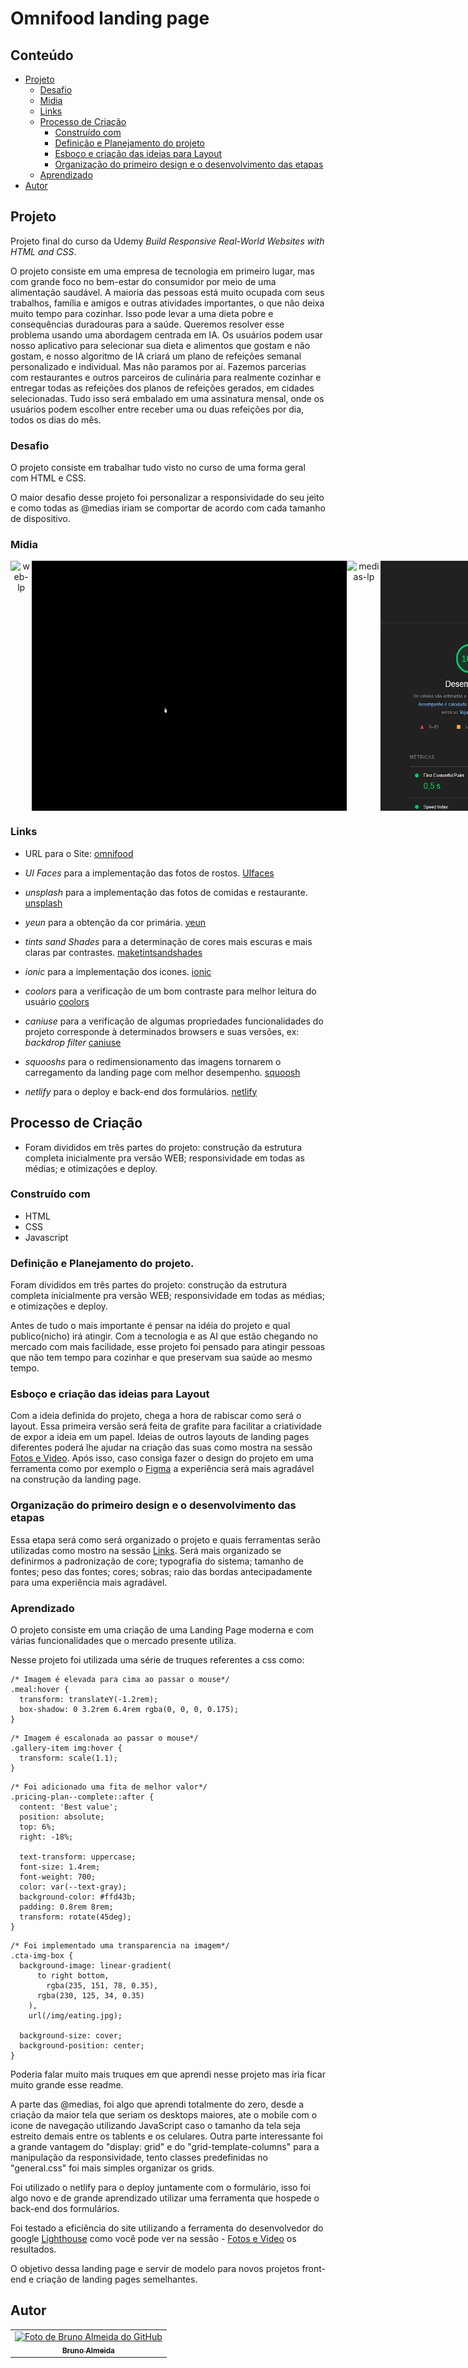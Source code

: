 # Omnifood landing page

## Conteúdo

- [Projeto](#projeto)
  - [Desafio](#desafio)
  - [Midia](#midia)
  - [Links](#links)
  - [Processo de Criação](#processo-de-criação)
    - [Construído com](#construído-com)
    - [Definição e Planejamento do projeto](#definição-e-planejamento-do-projeto)
    - [Esboço e criação das ideias para Layout](#esboço-e-criação-das-ideias-para-layout)
    - [Organização do primeiro design e o desenvolvimento das etapas](#organização-do-primeiro-design-e-o-desenvolvimento-das-etapas)
  - [Aprendizado](#aprendizado)
- [Autor](#autor)

## Projeto

Projeto final do curso da Udemy _Build Responsive Real-World Websites with HTML and CSS_.

O projeto consiste em uma empresa de tecnologia em primeiro lugar, mas com grande foco no bem-estar do consumidor por meio de uma alimentação saudável. A maioria das pessoas está muito ocupada com seus trabalhos, família e amigos e outras atividades importantes, o que não deixa muito tempo para cozinhar. Isso pode levar a uma dieta pobre e consequências duradouras para a saúde. Queremos resolver esse problema usando uma abordagem centrada em IA. Os usuários podem usar nosso aplicativo para selecionar sua dieta e alimentos que gostam e não gostam, e nosso algoritmo de IA criará um plano de refeições semanal personalizado e individual. Mas não paramos por aí. Fazemos parcerias com restaurantes e outros parceiros de culinária para realmente cozinhar e entregar todas as refeições dos planos de refeições gerados, em cidades selecionadas. Tudo isso será embalado em uma assinatura mensal, onde os usuários podem escolher entre receber uma ou duas refeições por dia, todos os dias do mês.

### Desafio

O projeto consiste em trabalhar tudo visto no curso de uma forma geral com HTML e CSS.

O maior desafio desse projeto foi personalizar a responsividade do seu jeito e como todas as @medias iriam se comportar de acordo com cada tamanho
de dispositivo.

### Midia

<div style="display: flex"  align="center"><br>
   <img height="400em" src="/assets/responsive-landing-page-web.gif" align="center" alt="web-lp" > <br><br><br>
   <img height="400em" src="/assets/form.gif" align="center" alt="form" > <br><br><br>
   <img height="400em" src="/assets/responsive-landing-page-medias.gif" align="center" alt="medias-lp" > <br><br><br>
   <img height="400em" src="/assets/lighthouse-test.png" align="center" alt="lighthouse" >
  <br><br>
</div>

### Links

- URL para o Site: [omnifood](https://omnifood-bruno-almeida.netlify.app/)

- _UI Faces_ para a implementação das fotos de rostos.
  [UIfaces](https://www.uifaces.co/browse-avatars/)

- _unsplash_ para a implementação das fotos de comidas e restaurante.
  [unsplash](https://unsplash.com/)

- _yeun_ para a obtenção da cor primária.
  [yeun](https://yeun.github.io/open-color/)

- _tints sand Shades_ para a determinação de cores mais escuras e mais claras par contrastes.
  [maketintsandshades](https://maketintsandshades.com/#e67e22)

- _ionic_ para a implementação dos icones.
  [ionic](https://ionic.io/ionicons)

- _coolors_ para a verificação de um bom contraste para melhor leitura do usuário
  [coolors](https://coolors.co/contrast-checker/112a46-acc8e5)

- _caniuse_ para a verificação de algumas propriedades funcionalidades do projeto corresponde à determinados browsers e suas versões, ex: _backdrop filter_
  [caniuse](https://caniuse.com/?search=backdrop%20filter)

- _squooshs_ para o redimensionamento das imagens tornarem o carregamento da landing page com melhor desempenho.
  [squoosh](https://squoosh.app/)

- _netlify_ para o deploy e back-end dos formulários.
  [netlify](https://www.netlify.com/)

## Processo de Criação

- Foram divididos em três partes do projeto: construção da estrutura completa inicialmente pra versão WEB; responsividade em todas as médias; e otimizações e deploy.

### Construído com

- HTML
- CSS
- Javascript

### Definição e Planejamento do projeto.

Foram divididos em três partes do projeto: construção da estrutura completa inicialmente pra versão WEB; responsividade em todas as médias; e otimizações e deploy.

Antes de tudo o mais importante é pensar na idéia do projeto e qual publico(nicho) irá atingir. Com a tecnologia e as AI que estão chegando no mercado com mais facilidade, esse projeto foi pensado para atingir pessoas que não tem tempo para cozinhar e que preservam sua saúde ao mesmo tempo.

### Esboço e criação das ideias para Layout

Com a ideia definida do projeto, chega a hora de rabiscar como será o layout. Essa primeira versão será feita de grafite para facilitar a criatividade de expor a ideia em um papel. Ideias de outros layouts de landing pages diferentes poderá lhe ajudar na criação das suas como mostra na sessão [Fotos e Video](#fotos-e-video). Após isso, caso consiga fazer o design do projeto em uma ferramenta como por exemplo o [Figma](https://www.figma.com/) a experiência será mais agradável na construção da landing page.

### Organização do primeiro design e o desenvolvimento das etapas

Essa etapa será como será organizado o projeto e quais ferramentas serão utilizadas como mostro na sessão [Links](#links). Será mais organizado se definirmos a padronização de core; typografia do sistema; tamanho de fontes; peso das fontes; cores; sobras; raio das bordas antecipadamente para uma experiência mais agradável.

### Aprendizado

O projeto consiste em uma criação de uma Landing Page moderna e com várias funcionalidades que o mercado presente utiliza.

Nesse projeto foi utilizada uma série de truques referentes a css como:

```
/* Imagem é elevada para cima ao passar o mouse*/
.meal:hover {
  transform: translateY(-1.2rem);
  box-shadow: 0 3.2rem 6.4rem rgba(0, 0, 0, 0.175);
}
```

```
/* Imagem é escalonada ao passar o mouse*/
.gallery-item img:hover {
  transform: scale(1.1);
}
```

```
/* Foi adicionado uma fita de melhor valor*/
.pricing-plan--complete::after {
  content: 'Best value';
  position: absolute;
  top: 6%;
  right: -18%;

  text-transform: uppercase;
  font-size: 1.4rem;
  font-weight: 700;
  color: var(--text-gray);
  background-color: #ffd43b;
  padding: 0.8rem 8rem;
  transform: rotate(45deg);
}
```

```
/* Foi implementado uma transparencia na imagem*/
.cta-img-box {
  background-image: linear-gradient(
      to right bottom,
        rgba(235, 151, 78, 0.35),
      rgba(230, 125, 34, 0.35)
    ),
    url(/img/eating.jpg);

  background-size: cover;
  background-position: center;
}
```

Poderia falar muito mais truques em que aprendi nesse projeto mas iria ficar muito grande esse readme.

A parte das @medias, foi algo que aprendi totalmente do zero, desde a criação da maior tela que seriam os desktops maiores, ate o mobile com o icone de navegação utilizando JavaScript caso o tamanho da tela seja estreito demais entre os tablents e os celulares. Outra parte interessante foi a grande vantagem do "display: grid" e do "grid-template-columns" para a manipulação da responsividade, tento classes predefinidas no "general.css" foi mais simples organizar os grids.

Foi utilizado o netlify para o deploy juntamente com o formulário, isso foi algo novo e de grande aprendizado utilizar uma ferramenta que hospede o back-end dos formulários.

Foi testado a eficiência do site utilizando a ferramenta do desenvolvedor do google [Lighthouse](https://web.dev/measure/) como você pode ver na sessão - [Fotos e Video](#fotos-e-video) os resultados.

O objetivo dessa landing page e servir de modelo para novos projetos front-end e criação de landing pages semelhantes.

## Autor

<table>
  <tr>
    <td align="center">
      <a href="https://www.linkedin.com/in/rafael99ldm/">
        <img src="https://github.com/BrunoGaruda.png" width="100px;" alt="Foto de Bruno Almeida do GitHub"/><br>
        <sub>
          <b>Bruno Almeida</b>
        </sub>
      </a>
    </td>
  </tr>
</table>
